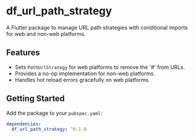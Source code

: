 # df_url_path_strategy

A Flutter package to manage URL path strategies with conditional imports for web and non-web platforms.

## Features

- Sets `PathUrlStrategy` for web platforms to remove the '#' from URLs.
- Provides a no-op implementation for non-web platforms.
- Handles hot reload errors gracefully on web platforms.

## Getting Started

Add the package to your `pubspec.yaml`:

```yaml
dependencies:
  df_url_path_strategy: ^0.1.0
```
